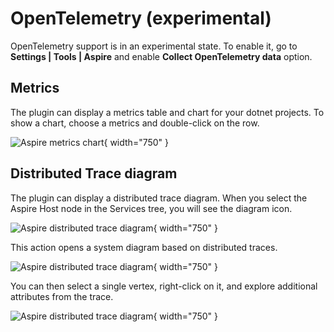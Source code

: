 # OpenTelemetry (experimental)

OpenTelemetry support is in an experimental state. To enable it, go to **Settings | Tools | Aspire** and enable
**Collect OpenTelemetry data** option.

## Metrics

The plugin can display a metrics table and chart for your dotnet projects. To show a chart, choose a metrics and
double-click on the row.

![Aspire metrics chart](metrics.jpg){ width="750" }

## Distributed Trace diagram

The plugin can display a distributed trace diagram. When you select the Aspire Host node in the Services tree, you will
see the diagram icon.

![Aspire distributed trace diagram](show-diagram.png){ width="750" }

This action opens a system diagram based on distributed traces.

![Aspire distributed trace diagram](diagram.png){ width="750" }

You can then select a single vertex, right-click on it, and explore additional attributes from the trace.

![Aspire distributed trace diagram](diagram-details.png){ width="750" }